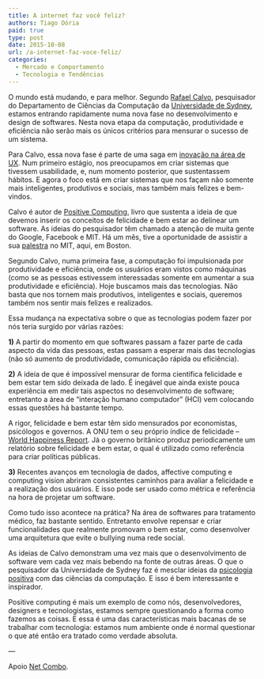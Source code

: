 ```yaml
---
title: A internet faz você feliz?
authors: Tiago Dória
paid: true
type: post
date: 2015-10-08
url: /a-internet-faz-voce-feliz/
categories:
  - Mercado e Comportamento
  - Tecnologia e Tendências
---
```


O mundo está mudando, e para melhor. Segundo [Rafael Calvo][1], pesquisador do Departamento de Ciências da Computação da [Universidade de Sydney][2], estamos entrando rapidamente numa nova fase no desenvolvimento e design de softwares. Nesta nova etapa da computação, produtividade e eficiência não serão mais os únicos critérios para mensurar o sucesso de um sistema.

Para Calvo, essa nova fase é parte de uma saga em [inovação na área de UX][3]. Num primeiro estágio, nos preocupamos em criar sistemas que tivessem usabilidade, e, num momento posterior, que sustentassem hábitos. E agora o foco está em criar sistemas que nos façam não somente mais inteligentes, produtivos e sociais, mas também mais felizes e bem-vindos.

Calvo é autor de [Positive Computing][4], livro que sustenta a ideia de que devemos inserir os conceitos de felicidade e bem estar ao delinear um software. As ideias do pesquisador têm chamado a atenção de muita gente do Google, Facebook e MIT. Há um mês, tive a oportunidade de assistir a sua [palestra][5] no MIT, aqui, em Boston.

Segundo Calvo, numa primeira fase, a computação foi impulsionada por produtividade e eficiência, onde os usuários eram vistos como máquinas (como se as pessoas estivessem interessadas somente em aumentar a sua produtividade e eficiência). Hoje buscamos mais das tecnologias. Não basta que nos tornem mais produtivos, inteligentes e sociais, queremos também nos sentir mais felizes e realizados.

Essa mudança na expectativa sobre o que as tecnologias podem fazer por nós teria surgido por várias razões:

**1)** A partir do momento em que softwares passam a fazer parte de cada aspecto da vida das pessoas, estas passam a esperar mais das tecnologias (não só aumento de produtividade, comunicação rápida ou eficiência).

**2)** A ideia de que é impossível mensurar de forma científica felicidade e bem estar tem sido deixada de lado. É inegável que ainda existe pouca experiência em medir tais aspectos no desenvolvimento de software; entretanto a área de “interação humano computador” (HCI) vem colocando essas questões há bastante tempo.

A rigor, felicidade e bem estar têm sido mensurados por economistas, psicólogos e governos. A ONU tem o seu próprio índice de felicidade &#8211; [World Happiness Report][6]. Já o governo britânico produz periodicamente um relatório sobre felicidade e bem estar, o qual é utilizado como referência para criar políticas públicas.

**3)** Recentes avanços em tecnologia de dados, affective computing e computing vision abriram consistentes caminhos para avaliar a felicidade e a realização dos usuários. E isso pode ser usado como métrica e referência na hora de projetar um software.

Como tudo isso acontece na prática? Na área de softwares para tratamento médico, faz bastante sentido. Entretanto envolve repensar e criar funcionalidades que realmente promovam o bem estar, como desenvolver uma arquitetura que evite o bullying numa rede social.

As ideias de Calvo demonstram uma vez mais que o desenvolvimento de software vem cada vez mais bebendo na fonte de outras áreas. O que o pesquisador da Universidade de Sydney faz é mesclar ideias da [psicologia positiva][7] com das ciências da computação. E isso é bem interessante e inspirador.

Positive computing é mais um exemplo de como nós, desenvolvedores, designers e tecnologistas, estamos sempre questionando a forma como fazemos as coisas. E essa é uma das características mais bacanas de se trabalhar com tecnologia: estamos num ambiente onde é normal questionar o que até então era tratado como verdade absoluta.

&#8212;
  
Apoio [Net Combo][8].

 [1]: https://twitter.com/rafael_a_calvo
 [2]: http://sydney.edu.au/
 [3]: http://www.forbes.com/sites/giovannirodriguez/2015/01/25/positive-computing-the-next-big-thing-in-human-centered-design/
 [4]: https://mitpress.mit.edu/books/positive-computing
 [5]: https://twitter.com/tdoria/status/643880204037943296
 [6]: http://worldhappiness.report/
 [7]: https://pt.wikipedia.org/wiki/Psicologia_positiva
 [8]: http://www.combomultinet.com/net-combo/